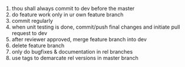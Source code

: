 1. thou shall always commit to dev before the master
2. do feature work only in ur own feature branch
3. commit regularly
4. when unit testing is done, commit/push final changes and initiate pull request to dev
5. after reviewer approved, merge feature branch into dev 
6. delete feature branch 
7. only do bugfixes & documentation in rel branches
8. use tags to demarcate rel versions in master branch
